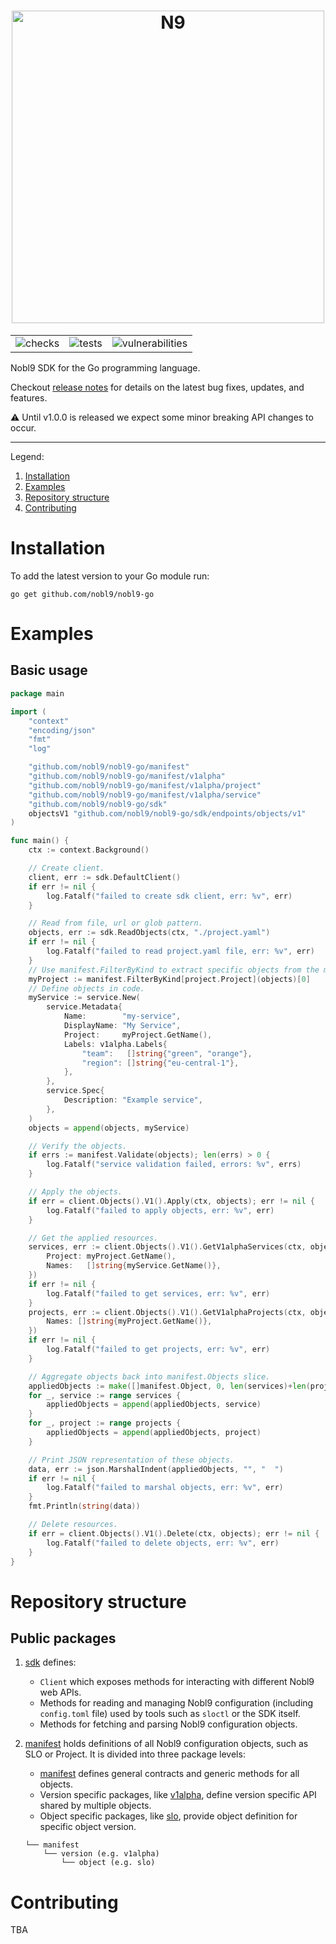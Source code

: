 <!-- markdownlint-disable line-length html -->
<h1 align="center">
   <picture>
      <source media="(prefers-color-scheme: dark)" srcset="https://user-images.githubusercontent.com/32738712/185149468-dc07f5d9-68c0-4922-a006-7baf6a08eaac.png">
      <source media="(prefers-color-scheme: light)" srcset="https://user-images.githubusercontent.com/32738712/185148352-bea80385-c772-4842-8f7b-6838bb08a3f4.png">
      <img alt="N9" src="https://user-images.githubusercontent.com/32738712/185148352-bea80385-c772-4842-8f7b-6838bb08a3f4.png" width="500" />
   </picture><br/>
</h1>

<div align="center">
  <table>
    <tr>
      <td>
        <img alt="checks" src="https://github.com/nobl9/nobl9-go/actions/workflows/checks.yml/badge.svg?event=push">
      </td>
      <td>
        <img alt="tests" src="https://github.com/nobl9/nobl9-go/actions/workflows/tests.yml/badge.svg?event=push">
      </td>
      <td>
        <img alt="vulnerabilities" src="https://github.com/nobl9/nobl9-go/actions/workflows/vulns.yml/badge.svg?event=push">
      </td>
    </tr>
  </table>
</div>
<!-- markdownlint-enable line-length html -->

Nobl9 SDK for the Go programming language.

Checkout [release notes](https://github.com/nobl9/nobl9-go/releases)
for details on the latest bug fixes, updates, and features.

⚠️ Until v1.0.0 is released we expect some minor breaking API changes
to occur.

---

Legend:

1. [Installation](#installation)
2. [Examples](#examples)
3. [Repository structure](#repository-structure)
4. [Contributing](#contributing)

# Installation

To add the latest version to your Go module run:

```shell
go get github.com/nobl9/nobl9-go
```

# Examples

## Basic usage

```go
package main

import (
	"context"
	"encoding/json"
	"fmt"
	"log"

	"github.com/nobl9/nobl9-go/manifest"
	"github.com/nobl9/nobl9-go/manifest/v1alpha"
	"github.com/nobl9/nobl9-go/manifest/v1alpha/project"
	"github.com/nobl9/nobl9-go/manifest/v1alpha/service"
	"github.com/nobl9/nobl9-go/sdk"
	objectsV1 "github.com/nobl9/nobl9-go/sdk/endpoints/objects/v1"
)

func main() {
	ctx := context.Background()

	// Create client.
	client, err := sdk.DefaultClient()
	if err != nil {
		log.Fatalf("failed to create sdk client, err: %v", err)
	}

	// Read from file, url or glob pattern.
	objects, err := sdk.ReadObjects(ctx, "./project.yaml")
	if err != nil {
		log.Fatalf("failed to read project.yaml file, err: %v", err)
	}
	// Use manifest.FilterByKind to extract specific objects from the manifest.Object slice.
	myProject := manifest.FilterByKind[project.Project](objects)[0]
	// Define objects in code.
	myService := service.New(
		service.Metadata{
			Name:        "my-service",
			DisplayName: "My Service",
			Project:     myProject.GetName(),
			Labels: v1alpha.Labels{
				"team":   []string{"green", "orange"},
				"region": []string{"eu-central-1"},
			},
		},
		service.Spec{
			Description: "Example service",
		},
	)
	objects = append(objects, myService)

	// Verify the objects.
	if errs := manifest.Validate(objects); len(errs) > 0 {
		log.Fatalf("service validation failed, errors: %v", errs)
	}

	// Apply the objects.
	if err = client.Objects().V1().Apply(ctx, objects); err != nil {
		log.Fatalf("failed to apply objects, err: %v", err)
	}

	// Get the applied resources.
	services, err := client.Objects().V1().GetV1alphaServices(ctx, objectsV1.GetServicesRequest{
		Project: myProject.GetName(),
		Names:   []string{myService.GetName()},
	})
	if err != nil {
		log.Fatalf("failed to get services, err: %v", err)
	}
	projects, err := client.Objects().V1().GetV1alphaProjects(ctx, objectsV1.GetProjectsRequest{
		Names: []string{myProject.GetName()},
	})
	if err != nil {
		log.Fatalf("failed to get projects, err: %v", err)
	}

	// Aggregate objects back into manifest.Objects slice.
	appliedObjects := make([]manifest.Object, 0, len(services)+len(projects))
	for _, service := range services {
		appliedObjects = append(appliedObjects, service)
	}
	for _, project := range projects {
		appliedObjects = append(appliedObjects, project)
	}

	// Print JSON representation of these objects.
	data, err := json.MarshalIndent(appliedObjects, "", "  ")
	if err != nil {
		log.Fatalf("failed to marshal objects, err: %v", err)
	}
	fmt.Println(string(data))

	// Delete resources.
	if err = client.Objects().V1().Delete(ctx, objects); err != nil {
		log.Fatalf("failed to delete objects, err: %v", err)
	}
}
```

# Repository structure

## Public packages

1. [sdk](./sdk) defines:

    - `Client` which exposes methods for interacting with
      different Nobl9 web APIs.
    - Methods for reading and managing Nobl9
      configuration (including `config.toml` file) used by tools
      such as `sloctl` or the SDK itself.
    - Methods for fetching and parsing Nobl9 configuration objects.

2. [manifest](./manifest) holds definitions of all Nobl9 configuration
   objects, such as SLO or Project. It is divided into three package
   levels:

    - [manifest](./manifest) defines general contracts and generic methods
      for all objects.
    - Version specific packages, like [v1alpha](./manifest/v1alpha), define
      version specific API shared by multiple objects.
    - Object specific packages, like [slo](./manifest/v1alpha/slo), provide
      object definition for specific object version.

   ```text
   └── manifest
       └── version (e.g. v1alpha)
           └── object (e.g. slo)
   ```

# Contributing

TBA
